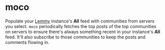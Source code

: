 # moco

Populate your [Lemmy][lemmy] instance's **All** feed with communities from servers you select. `moco` periodically
fetches the top posts of the top communities on servers to ensure there's always something recent in your instance's 
**All** feed. It'll also subscribe to those communities to keep the posts and comments flowing in.

[lemmy]: https://join-lemmy.org
